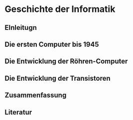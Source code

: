 # Geschichte der Informatik

## EInleitugn 

## Die ersten Computer bis 1945

## Die Entwicklung der Röhren-Computer

## Die Entwicklung der Transistoren

## Zusammenfassung 

## Literatur